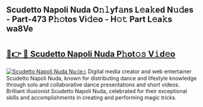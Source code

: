 ## Scudetto Napoli Nuda O𝚗𝚕yf𝚊ns L𝚎a𝚔ed N𝚞𝚍es - Part-473 P𝚑𝚘tos Vi𝚍𝚎o - H𝚘𝚝 Part L𝚎a𝚔s wa8Ve

# <h2><a href="http://kfdi7p.oniu.top/?m=Scudetto+Napoli+Nuda">🔗👉 🔴 Scudetto Napoli Nuda P𝚑ot𝚘𝚜 V𝚒d𝚎o</a></h2>

[![Scudetto Napoli Nuda Nu𝚍e𝚜](https://i.imgur.com/0qMVB7G.gif)](http://kfdi7p.oniu.top/?m=Scudetto+Napoli+Nuda)
Digital media creator and web entertainer Scudetto Napoli Nuda, known for distributing dance and lifestyle knowledge through solo and collaborative dance presentations and short videos. Brilliant illusionist Scudetto Napoli Nuda, celebrated for their exceptional skills and accomplishments in creating and performing magic tricks.  
